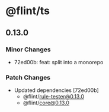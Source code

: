 # @flint/ts

## 0.13.0

### Minor Changes

- 72ed00b: feat: split into a monorepo

### Patch Changes

- Updated dependencies [72ed00b]
  - @flint/rule-tester@0.13.0
  - @flint/core@0.13.0
